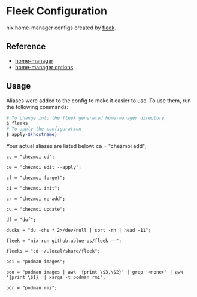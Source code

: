 # Fleek Configuration

nix home-manager configs created by [fleek](https://github.com/ublue-os/fleek).

## Reference

- [home-manager](https://nix-community.github.io/home-manager/)
- [home-manager options](https://nix-community.github.io/home-manager/options.html)

## Usage

Aliases were added to the config to make it easier to use. To use them, run the following commands:

```bash
# To change into the fleek generated home-manager directory
$ fleeks
# To apply the configuration
$ apply-$(hostname)
```

Your actual aliases are listed below:
    ca = "chezmoi add";

    cc = "chezmoi cd";

    ce = "chezmoi edit --apply";

    cf = "chezmoi forget";

    ci = "chezmoi init";

    cr = "chezmoi re-add";

    cu = "chezmoi update";

    df = "duf";

    ducks = "du -chs * 2>/dev/null | sort -rh | head -11";

    fleek = "nix run github:ublue-os/fleek --";

    fleeks = "cd ~/.local/share/fleek";

    pdi = "podman images";

    pdo = "podman images | awk '{print \$3,\$2}' | grep '<none>' | awk '{print \$1}' | xargs -t podman rmi";

    pdr = "podman rmi";
